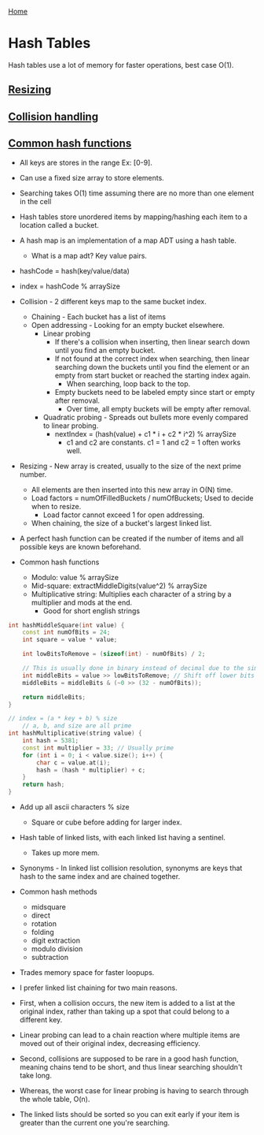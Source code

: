 [Home](../README.md#data-structures)

# Hash Tables
Hash tables use a lot of memory for faster operations, best case O(1).


## [Resizing](#hash-tables)

## [Collision handling](#hash-tables)

## [Common hash functions](#hash-tables)


- All keys are stores in the range Ex: [0-9].
- Can use a fixed size array to store elements.
- Searching takes O(1) time assuming there are no more than one element in the cell

- Hash tables store unordered items by mapping/hashing each item to a location called a bucket.
- A hash map is an implementation of a map ADT using a hash table.
	- What is a map adt? Key value pairs.

- hashCode = hash(key/value/data)
- index = hashCode % arraySize

- Collision - 2 different keys map to the same bucket index.
	- Chaining - Each bucket has a list of items
	- Open addressing - Looking for an empty bucket elsewhere.
		- Linear probing
			- If there's a collision when inserting, then linear search down until you find an empty bucket.
			- If not found at the correct index when searching, then linear searching down the buckets until you find the element or an empty from start bucket or reached the starting index again.
				- When searching, loop back to the top.
			- Empty buckets need to be labeled empty since start or empty after removal.
				- Over time, all empty buckets will be empty after removal.
		- Quadratic probing - Spreads out bullets more evenly compared to linear probing.
			- nextIndex = (hash(value) + c1 * i + c2 * i^2) % arraySize
				- c1 and c2 are constants. c1 = 1 and c2 = 1 often works well.

- Resizing - New array is created, usually to the size of the next prime number.
	- All elements are then inserted into this new array in O(N) time.
	- Load factors = numOfFilledBuckets / numOfBuckets; Used to decide when to resize.
		- Load factor cannot exceed 1 for open addressing.
	- When chaining, the size of a bucket's largest linked list.

- A perfect hash function can be created if the number of items and all possible keys are known beforehand.

- Common hash functions
	- Modulo: value % arraySize
	- Mid-square: extractMiddleDigits(value^2) % arraySize
	- Multiplicative string: Multiplies each character of a string by a multiplier and mods at the end.
		- Good for short english strings

```C++
int hashMiddleSquare(int value) {
	const int numOfBits = 24;
	int square = value * value;

	int lowBitsToRemove = (sizeof(int) - numOfBits) / 2;

	// This is usually done in binary instead of decimal due to the simplification
	int middleBits = value >> lowBitsToRemove; // Shift off lower bits
	middleBits = middleBits & (~0 >> (32 - numOfBits));

	return middleBits;
}
```

```C++
// index = (a * key + b) % size
	// a, b, and size are all prime
int hashMultiplicative(string value) {
	int hash = 5381;
	const int multiplier = 33; // Usually prime
	for (int i = 0; i < value.size(); i++) {
		char c = value.at(i);
		hash = (hash * multiplier) + c;
	}
	return hash;
}
```

- Add up all ascii characters % size
	- Square or cube before adding for larger index.

- Hash table of linked lists, with each linked list having a sentinel.
	- Takes up more mem.

- Synonyms - In linked list collision resolution, synonyms are keys that hash to the same index and are chained together.

- Common hash methods
	- midsquare
	- direct
	- rotation
	- folding
	- digit extraction
	- modulo division
	- subtraction

- Trades memory space for faster loopups.

- I prefer linked list chaining for two main reasons.
- First, when a collision occurs, the new item is added to a list at the original index, rather than taking up a spot that could belong to a different key.
- Linear probing can lead to a chain reaction where multiple items are moved out of their original index, decreasing efficiency.
- Second, collisions are supposed to be rare in a good hash function, meaning chains tend to be short, and thus linear searching shouldn't take long.
- Whereas, the worst case for linear probing is having to search through the whole table, O(n).

- The linked lists should be sorted so you can exit early if your item is greater than the current one you're searching.